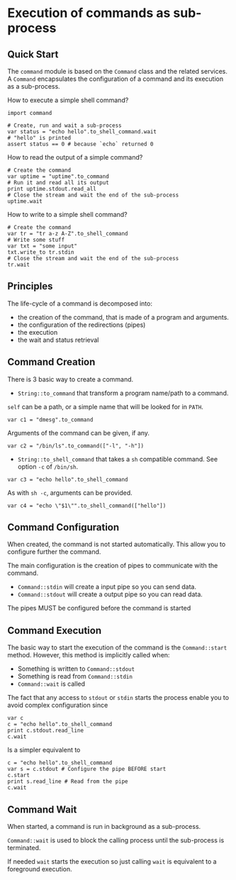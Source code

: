 # Execution of commands as sub-process

## Quick Start

The `command` module is based on the `Command` class and the related services.
A `Command` encapsulates the configuration of a command and its execution as a sub-process.

How to execute a simple shell command?

~~~
import command

# Create, run and wait a sub-process
var status = "echo hello".to_shell_command.wait
# "hello" is printed
assert status == 0 # because `echo` returned 0
~~~

How to read the output of a simple command?

~~~
# Create the command
var uptime = "uptime".to_command
# Run it and read all its output
print uptime.stdout.read_all
# Close the stream and wait the end of the sub-process
uptime.wait
~~~

How to write to a simple shell command?

~~~
# Create the command
var tr = "tr a-z A-Z".to_shell_command
# Write some stuff
var txt = "some input"
txt.write_to tr.stdin
# Close the stream and wait the end of the sub-process
tr.wait
~~~

## Principles

The life-cycle of a command is decomposed into:

* the creation of the command, that is made of a program and arguments.
* the configuration of the redirections (pipes)
* the execution
* the wait and status retrieval

## Command Creation

There is 3 basic way to create a command.

* `String::to_command` that transform a program name/path to a command.

`self` can be a path, or a simple name that will be looked for in `PATH`.

~~~
var c1 = "dmesg".to_command
~~~

Arguments of the command can be given, if any.

~~~
var c2 = "/bin/ls".to_command(["-l", "-h"])
~~~

* `String::to_shell_command` that takes a `sh` compatible command. See option `-c` of `/bin/sh`.

~~~
var c3 = "echo hello".to_shell_command
~~~

As with `sh -c`, arguments can be provided.

~~~
var c4 = "echo \"$1\"".to_shell_command(["hello"])
~~~

## Command Configuration

When created, the command is not started automatically.
This allow you to configure further the command.

The main configuration is the creation of pipes to communicate with the command.

* `Command::stdin` will create a input pipe so you can send data.
* `Command::stdout` will create a output pipe so you can read data.

The pipes MUST be configured before the command is started

## Command Execution

The basic way to start the execution of the command is the `Command::start` method.
However, this method is implicitly called when:

* Something is written to `Command::stdout`
* Something is read from `Command::stdin`
* `Command::wait` is called

The fact that any access to `stdout` or `stdin` starts the process enable you to avoid complex configuration since

~~~
var c
c = "echo hello".to_shell_command
print c.stdout.read_line
c.wait
~~~

Is a simpler equivalent to

~~~
c = "echo hello".to_shell_command
var s = c.stdout # Configure the pipe BEFORE start
c.start
print s.read_line # Read from the pipe
c.wait
~~~

## Command Wait

When started, a command is run in background as a sub-process.

`Command::wait` is used to block the calling process until the sub-process is terminated.

If needed `wait` starts the execution so just calling `wait` is equivalent to a foreground execution.
